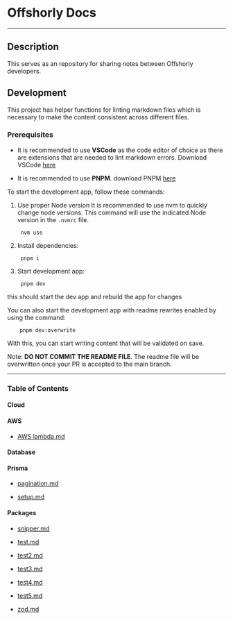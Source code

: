 # Offshorly Docs

---

## Description

This serves as an repository for sharing notes between Offshorly developers.

## Development

This project has helper functions for linting markdown files which is necessary to make the content consistent across different files.

### Prerequisites

- It is recommended to use **VSCode** as the code editor of choice as there are extensions that are needed to lint markdown errors. Download VSCode [here](https://code.visualstudio.com/download)

- It is recommended to use **PNPM**. download PNPM [here](https://pnpm.io/installation)

To start the development app, follow these commands:

1. Use proper Node version
    It is recommended to use nvm to quickly change node versions. This command will use the indicated Node version in the `.nvmrc` file.

        nvm use

2. Install dependencies:

        pnpm i

3. Start development app:

        pnpm dev

this should start the dev app and rebuild the app for changes

You can also start the development app with readme rewrites enabled by using the command:

        pnpm dev:overwrite

With this, you can start writing content that will be validated on save.

Note: **DO NOT COMMIT THE README FILE**. The readme file will be overwritten once your PR is accepted to the main branch.

---

### Table of Contents

#### Cloud

#### AWS

- [AWS lambda.md](https://github.com/jasonoffshorlydev/offshorly-docs/tree/main/content/Cloud/AWS/AWS%20lambda.md)

#### Database

#### Prisma

- [pagination.md](https://github.com/jasonoffshorlydev/offshorly-docs/tree/main/content/Database/Prisma/pagination.md)

- [setup.md](https://github.com/jasonoffshorlydev/offshorly-docs/tree/main/content/Database/Prisma/setup.md)

#### Packages

- [snipper.md](https://github.com/jasonoffshorlydev/offshorly-docs/tree/main/content/Packages/snipper.md)

- [test.md](https://github.com/jasonoffshorlydev/offshorly-docs/tree/main/content/Packages/test.md)

- [test2.md](https://github.com/jasonoffshorlydev/offshorly-docs/tree/main/content/Packages/test2.md)

- [test3.md](https://github.com/jasonoffshorlydev/offshorly-docs/tree/main/content/Packages/test3.md)

- [test4.md](https://github.com/jasonoffshorlydev/offshorly-docs/tree/main/content/Packages/test4.md)

- [test5.md](https://github.com/jasonoffshorlydev/offshorly-docs/tree/main/content/Packages/test5.md)

- [zod.md](https://github.com/jasonoffshorlydev/offshorly-docs/tree/main/content/Packages/zod.md)
  